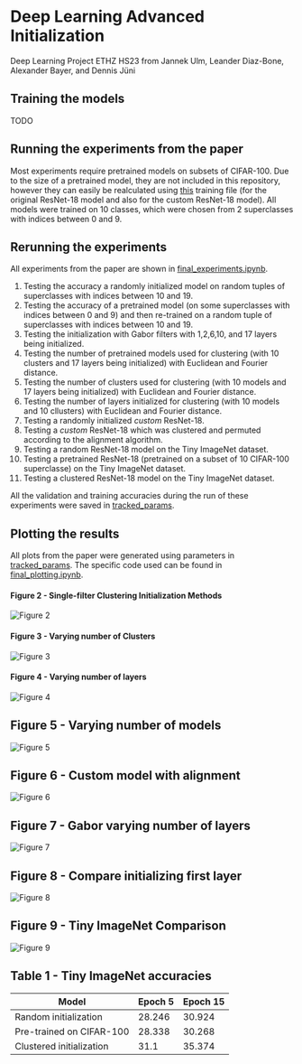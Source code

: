 # Deep Learning Advanced Initialization

Deep Learning Project ETHZ HS23 from Jannek Ulm, Leander Diaz-Bone, Alexander Bayer, and Dennis Jüni

## Training the models

TODO

## Running the experiments from the paper

Most experiments require pretrained models on subsets of CIFAR-100.
Due to the size of a pretrained model, they are not included in this repository, however they can easily be realculated using [this](./Custom_ResNet18_Training.py) training file (for the original ResNet-18 model and also for the custom ResNet-18 model).
All models were trained on 10 classes, which were chosen from 2 superclasses with indices between 0 and 9.

## Rerunning the experiments

All experiments from the paper are shown in [final_experiments.ipynb](./final_experiments.ipynb).

1. Testing the accuracy a randomly initialized model on random tuples of superclasses with indices between 10 and 19.
2. Testing the accuracy of a pretrained model (on some superclasses with indices between 0 and 9) and then re-trained on a random tuple of superclasses with indices between 10 and 19.
3. Testing the initialization with Gabor filters with 1,2,6,10, and 17 layers being initialized.
4. Testing the number of pretrained models used for clustering (with 10 clusters and 17 layers being initialized) with Euclidean and Fourier distance.
5. Testing the number of clusters used for clustering (with 10 models and 17 layers being initialized) with Euclidean and Fourier distance.
6. Testing the number of layers initialized for clustering (with 10 models and 10 cllusters) with Euclidean and Fourier distance.
7. Testing a randomly initialized _custom_ ResNet-18.
8. Testing a _custom_ ResNet-18 which was clustered and permuted according to the alignment algorithm.
9. Testing a random ResNet-18 model on the Tiny ImageNet dataset.
10. Testing a pretrained ResNet-18 (pretrained on a subset of 10 CIFAR-100 superclasse) on the Tiny ImageNet dataset.
11. Testing a clustered ResNet-18 model on the Tiny ImageNet dataset.

All the validation and training accuracies during the run of these experiments were saved in [tracked_params](./experiment_results/tracked_params/).

## Plotting the results

All plots from the paper were generated using parameters in [tracked_params](./experiment_results/tracked_params/).
The specific code used can be found in [final_plotting.ipynb](./final_plotting.ipynb).

#### Figure 2 - Single-filter Clustering Initialization Methods

![Figure 2](/experiment_results/plots/figure2.png)

#### Figure 3 - Varying number of Clusters

![Figure 3](/experiment_results/plots/figure3.png)

#### Figure 4 - Varying number of layers

![Figure 4](/experiment_results/plots/figure4.png)

## Figure 5 - Varying number of models

![Figure 5](/experiment_results/plots/figure5.png)

## Figure 6 - Custom model with alignment

![Figure 6](/experiment_results/plots/figure6.png)

## Figure 7 - Gabor varying number of layers

![Figure 7](/experiment_results/plots/figure7.png)

## Figure 8 - Compare initializing first layer

![Figure 8](/experiment_results/plots/figure8.png)

## Figure 9 - Tiny ImageNet Comparison

![Figure 9](/experiment_results/plots/figure9.png)

## Table 1 - Tiny ImageNet accuracies

| Model                    | Epoch 5 | Epoch 15 |
| ------------------------ | ------- | -------- |
| Random initialization    | 28.246  | 30.924   |
| Pre-trained on CIFAR-100 | 28.338  | 30.268   |
| Clustered initialization | 31.1    | 35.374   |
